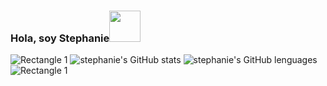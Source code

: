 ### Hola, soy Stephanie<img src="https://media.giphy.com/media/mGcNjsfWAjY5AEZNw6/giphy.gif" width="50">

![Rectangle 1](https://user-images.githubusercontent.com/65919895/114769967-84fb8800-9d30-11eb-9d26-85f1e4a312cc.png)
![stephanie's GitHub stats](https://github-readme-stats.vercel.app/api?username=stephaniejolianis&theme=buefy&show_icons=true) ![stephanie's GitHub lenguages](https://github-readme-stats.vercel.app/api/top-langs/?username=stephaniejolianis&theme=buefy) 
![Rectangle 1](https://user-images.githubusercontent.com/65919895/114769967-84fb8800-9d30-11eb-9d26-85f1e4a312cc.png)






<!--
**StephanieJolianis/StephanieJolianis** is a ✨ _special_ ✨ repository because its `README.md` (this file) appears on your GitHub profile.

Here are some ideas to get you started:

- 🔭 I’m currently working on ...
- 🌱 I’m currently learning ...
- 👯 I’m looking to collaborate on ...
- 🤔 I’m looking for help with ...
- 💬 Ask me about ...
- 📫 How to reach me: ...
- 😄 Pronouns: ...
- ⚡ Fun fact: ...
-->

